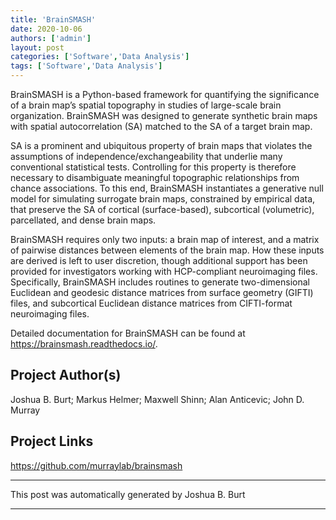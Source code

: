 ```yaml
---
title: 'BrainSMASH'
date: 2020-10-06
authors: ['admin']
layout: post
categories: ['Software','Data Analysis']
tags: ['Software','Data Analysis']
---
```

BrainSMASH is a Python-based framework for quantifying the significance of a brain map’s spatial topography in studies of large-scale brain organization. BrainSMASH was designed to generate synthetic brain maps with spatial autocorrelation (SA) matched to the SA of a target brain map. 

SA is a prominent and ubiquitous property of brain maps that violates the assumptions of independence/exchangeability that underlie many conventional statistical tests. Controlling for this property is therefore necessary to disambiguate meaningful topographic relationships from chance associations. To this end, BrainSMASH instantiates a generative null model for simulating surrogate brain maps, constrained by empirical data, that preserve the SA of cortical (surface-based), subcortical (volumetric), parcellated, and dense brain maps.

BrainSMASH requires only two inputs: a brain map of interest, and a matrix of pairwise distances between elements of the brain map. How these inputs are derived is left to user discretion, though additional support has been provided for investigators working with HCP-compliant neuroimaging files. Specifically, BrainSMASH includes routines to generate two-dimensional Euclidean and geodesic distance matrices from surface geometry (GIFTI) files, and subcortical Euclidean distance matrices from CIFTI-format neuroimaging files.

Detailed documentation for BrainSMASH can be found at https://brainsmash.readthedocs.io/.
## Project Author(s)
Joshua B. Burt; Markus Helmer; Maxwell Shinn; Alan Anticevic; John D. Murray
## Project Links
https://github.com/murraylab/brainsmash
***
This post was automatically generated by
Joshua B. Burt
***
